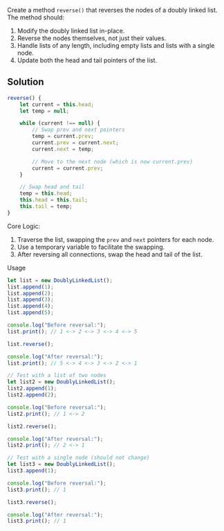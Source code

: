 Create a method `reverse()` that reverses the nodes of a doubly linked list. The method should:
1. Modify the doubly linked list in-place.
2. Reverse the nodes themselves, not just their values.
3. Handle lists of any length, including empty lists and lists with a single node.
4. Update both the head and tail pointers of the list.

## Solution

```javascript
reverse() {
    let current = this.head;
    let temp = null;

    while (current !== null) {
        // Swap prev and next pointers
        temp = current.prev;
        current.prev = current.next;
        current.next = temp;

        // Move to the next node (which is now current.prev)
        current = current.prev;
    }

    // Swap head and tail
    temp = this.head;
    this.head = this.tail;
    this.tail = temp;
}
```

Core Logic:
1. Traverse the list, swapping the `prev` and `next` pointers for each node.
2. Use a temporary variable to facilitate the swapping.
3. After reversing all connections, swap the head and tail of the list.

Usage

```javascript
let list = new DoublyLinkedList();
list.append(1);
list.append(2);
list.append(3);
list.append(4);
list.append(5);

console.log("Before reversal:");
list.print(); // 1 <-> 2 <-> 3 <-> 4 <-> 5

list.reverse();

console.log("After reversal:");
list.print(); // 5 <-> 4 <-> 3 <-> 2 <-> 1

// Test with a list of two nodes
let list2 = new DoublyLinkedList();
list2.append(1);
list2.append(2);

console.log("Before reversal:");
list2.print(); // 1 <-> 2

list2.reverse();

console.log("After reversal:");
list2.print(); // 2 <-> 1

// Test with a single node (should not change)
let list3 = new DoublyLinkedList();
list3.append(1);

console.log("Before reversal:");
list3.print(); // 1

list3.reverse();

console.log("After reversal:");
list3.print(); // 1
```